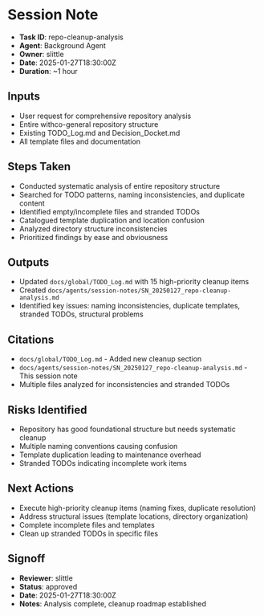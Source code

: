 # Session Note

- **Task ID**: repo-cleanup-analysis
- **Agent**: Background Agent
- **Owner**: slittle
- **Date**: 2025-01-27T18:30:00Z
- **Duration**: ~1 hour

## Inputs

- User request for comprehensive repository analysis
- Entire withco-general repository structure
- Existing TODO_Log.md and Decision_Docket.md
- All template files and documentation

## Steps Taken

- Conducted systematic analysis of entire repository structure
- Searched for TODO patterns, naming inconsistencies, and duplicate content
- Identified empty/incomplete files and stranded TODOs
- Catalogued template duplication and location confusion
- Analyzed directory structure inconsistencies
- Prioritized findings by ease and obviousness

## Outputs

- Updated `docs/global/TODO_Log.md` with 15 high-priority cleanup items
- Created `docs/agents/session-notes/SN_20250127_repo-cleanup-analysis.md`
- Identified key issues: naming inconsistencies, duplicate templates, stranded TODOs, structural problems

## Citations

- `docs/global/TODO_Log.md` - Added new cleanup section
- `docs/agents/session-notes/SN_20250127_repo-cleanup-analysis.md` - This session note
- Multiple files analyzed for inconsistencies and stranded TODOs

## Risks Identified

- Repository has good foundational structure but needs systematic cleanup
- Multiple naming conventions causing confusion
- Template duplication leading to maintenance overhead
- Stranded TODOs indicating incomplete work items

## Next Actions

- Execute high-priority cleanup items (naming fixes, duplicate resolution)
- Address structural issues (template locations, directory organization)
- Complete incomplete files and templates
- Clean up stranded TODOs in specific files

## Signoff

- **Reviewer**: slittle
- **Status**: approved
- **Date**: 2025-01-27T18:30:00Z
- **Notes**: Analysis complete, cleanup roadmap established